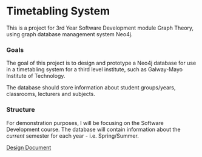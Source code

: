 # Timetabling System
This is a project for 3rd Year Software Development module Graph Theory, using graph database management system Neo4j.  

### Goals
The goal of this project is to design and prototype a Neo4j database for use in a timetabling system for a third level institute, such as Galway-Mayo Institute of Technology.  

The database should store information about student groups/years, classrooms, lecturers and subjects.  

### Structure   

For demonstration purposes, I will be focusing on the Software Development course. The database will contain information about the *current* semester for each year - i.e. Spring/Summer.

[Design Document](https://github.com/rebeccabernie/TimetablingSystem/wiki/Design-Document)